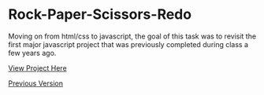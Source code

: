 # Rock-Paper-Scissors-Redo
<p>Moving on from html/css to javascript, the goal of this task was to revisit the first major javascript project that was previously completed during class a few years ago.

<a href="https://bksaechao.github.io/Rock-Paper-Scissors-Redo/">View Project Here

<a href="https://bksaechao.github.io/Rock-Paper-Scissors-JS/">Previous Version